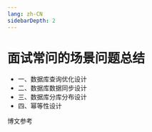 ```yaml
---
lang: zh-CN
sidebarDepth: 2
---
```


# 面试常问的场景问题总结

- 一、数据库查询优化设计
- 二、数据库数据同步设计
- 三、数据库分库分布设计
- 四、幂等性设计


博文参考







